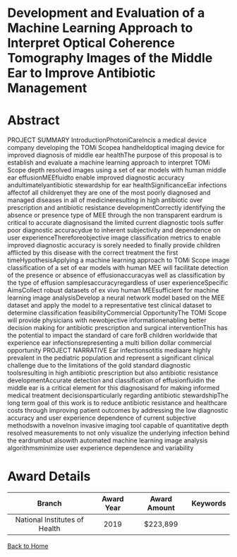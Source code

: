 
Development and Evaluation of a Machine Learning Approach to Interpret Optical Coherence Tomography Images of the Middle Ear to Improve Antibiotic Management
=============================================================================================================================================================

# Abstract


PROJECT SUMMARY IntroductionPhotoniCareIncis a medical device company developing the TOMi Scopea handheldoptical imaging device for improved diagnosis of middle ear healthThe purpose of this proposal is to establish and evaluate a machine learning approach to interpret TOMi Scope depth resolved images using a set of ear models with human middle ear effusionMEEfluidto enable improved diagnostic accuracy andultimatelyantibiotic stewardship for ear healthSignificanceEar infections affectof all childrenyet they are one of the most poorly diagnosed and managed diseases in all of medicineresulting in high antibiotic over prescription and antibiotic resistance developmentCorrectly identifying the absence or presence type of MEE through the non transparent eardrum is critical to accurate diagnosisand the limited current diagnostic tools suffer poor diagnostic accuracydue to inherent subjectivity and dependence on user experienceThereforeobjective image classification metrics to enable improved diagnostic accuracy is sorely needed to finally provide children afflicted by this disease with the correct treatment the first timeHypothesisApplying a machine learning approach to TOMi Scope image classification of a set of ear models with human MEE will facilitate detection of the presence or absence of effusionaccuracyas well as classification by the type of effusion samplesaccuracyregardless of user experienceSpecific AimsCollect robust datasets of ex vivo human MEEsufficient for machine learning image analysisDevelop a neural network model based on the MEE dataset and apply the model to a representative test clinical dataset to determine classification feasibilityCommercial OpportunityThe TOMi Scope will provide physicians with newobjective informationenabling better decision making for antibiotic prescription and surgical interventionThis has the potential to impact the standard of care forB children worldwide that experience ear infectionsrepresenting a multi billion dollar commercial opportunity PROJECT NARRATIVE Ear infectionsotitis mediaare highly prevalent in the pediatric population and represent a significant clinical challenge due to the limitations of the gold standard diagnostic toolsresulting in high antibiotic prescription but also antibiotic resistance developmentAccurate detection and classification of effusionfluidin the middle ear is a critical element for this diagnosisand for making informed medical treatment decisionsparticularly regarding antibiotic stewardshipThe long term goal of this work is to reduce antibiotic resistance and healthcare costs through improving patient outcomes by addressing the low diagnostic accuracy and user experience dependence of current subjective methodswith a novelnon invasive imaging tool capable of quantitative depth resolved measurements to not only visualize the underlying infection behind the eardrumbut alsowith automated machine learning image analysis algorithmsminimize user experience dependence and variability  

# Award Details

|Branch|Award Year|Award Amount|Keywords|
| :---: | :---: | :---: | :---: |
|National Institutes of Health|2019|$223,899||
  
  


[Back to Home](https://github.com/chrischow/dod_sbir_awards/Reports/JH/#2419)